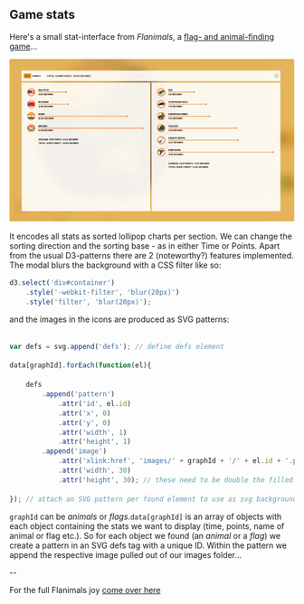 ## Game stats

Here's a small stat-interface from *Flanimals*, a [flag- and animal-finding game](http://larsvers.github.io/flanimals/)... 

![flanimals_stats](images/readme/flanimals_stats.png)

It encodes all stats as sorted lollipop charts per section. We can change the sorting direction and the sorting base - as in either Time or Points. Apart from the usual D3-patterns there are 2 (noteworthy?) features implemented. The modal blurs the background with a CSS filter like so:

```JavaScript
d3.select('div#container')
	.style('-webkit-filter', 'blur(20px)')
	.style('filter', 'blur(20px)');
```

and the images in the icons are produced as SVG patterns:

```JavaScript

var defs = svg.append('defs'); // define defs element

data[graphId].forEach(function(el){

	defs	
		.append('pattern')
			.attr('id', el.id)
			.attr('x', 0)
			.attr('y', 0)
			.attr('width', 1)
			.attr('height', 1)
		.append('image')
			.attr('xlink:href', 'images/' + graphId + '/' + el.id + '.png')
			.attr('width', 30)
			.attr('height', 30); // these need to be double the filled circle's radius

}); // attach an SVG pattern per found element to use as svg background

```

`graphId` can be *animals* or *flags*.`data[graphId]` is an array of objects with each object containing the stats we want to display (time, points, name of animal or flag etc.). So for each object we found (an *animal* or a *flag*) we create a pattern in an SVG defs tag with a unique ID. Within the pattern we append the respective image pulled out of our images folder...

--

For the full Flanimals joy [come over here](http://larsvers.github.io/flanimals/)
